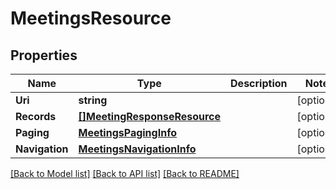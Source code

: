 # MeetingsResource

## Properties

Name | Type | Description | Notes
------------ | ------------- | ------------- | -------------
**Uri** | **string** |  | [optional] 
**Records** | [**[]MeetingResponseResource**](MeetingResponseResource.md) |  | [optional] 
**Paging** | [**MeetingsPagingInfo**](MeetingsPagingInfo.md) |  | [optional] 
**Navigation** | [**MeetingsNavigationInfo**](MeetingsNavigationInfo.md) |  | [optional] 

[[Back to Model list]](../README.md#documentation-for-models) [[Back to API list]](../README.md#documentation-for-api-endpoints) [[Back to README]](../README.md)


